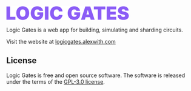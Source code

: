 ![Logo](assets/logo.png "Logic Gates")

Logic Gates is a web app for building, simulating and sharding circuits.

Visit the website at [logicgates.alexwith.com](https://logicgates.alexwith.com/)

## License
Logic Gates is free and open source software. The software is released under the terms of the [GPL-3.0 license](https://github.com/alexwith/logic-gates/blob/main/LICENSE).
